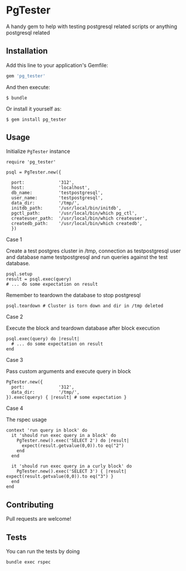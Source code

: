 # PgTester

A handy gem to help with testing postgresql related scripts or anything postgresql related

## Installation

Add this line to your application's Gemfile:

```ruby
gem 'pg_tester'
```

And then execute:

    $ bundle

Or install it yourself as:

    $ gem install pg_tester

## Usage

Initialize `PgTester` instance

```
require 'pg_tester'

psql = PgTester.new({

  port:             '312',
  host:             'localhost',
  db_name:          'testpostgresql',
  user_name:        'testpostgresql',
  data_dir:         '/tmp/',
  initdb_path:      '/usr/local/bin/initdb',
  pgctl_path:       '/usr/local/bin/which pg_ctl',
  createuser_path:  '/usr/local/bin/which createuser',
  createdb_path:    '/usr/local/bin/which createdb',
  })
```

Case 1

Create a test postgres cluster in /tmp, connection as testpostgresql user and database name testpostgresql and run queries against the test database.
```
psql.setup 
result = psql.exec(query)
# ... do some expectation on result
```

Remember to teardown the database to stop postgresql
```
psql.teardown # Cluster is torn down and dir in /tmp deleted
```

Case 2 

Execute the block and teardown database after block execution
```
psql.exec(query) do |result|
  # ... do some expectation on result
end
```

Case 3 

Pass custom arguments and execute query in block
```
PgTester.new({
  port:             '312',
  data_dir:         '/tmp/',
}).exec(query) { |result| # some expectation }
```

Case 4 

The rspec usage

```
context 'run query in block' do
  it 'should run exec query in a block' do
    PgTester.new().exec('SELECT 2') do |result|
      expect(result.getvalue(0,0)).to eq("2")
    end
  end

  it 'should run exec query in a curly block' do
    PgTester.new().exec('SELECT 3') { |result| expect(result.getvalue(0,0)).to eq("3") }
  end
end

```

## Contributing

Pull requests are welcome! 

## Tests

You can run the tests by doing

`bundle exec rspec`
